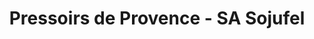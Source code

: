 ---
title: "Pressoirs de Provence - SA Sojufel"
url: /saint-andiol/pressoirs-de-provence-sa-sojufel/
shop: boissons
---